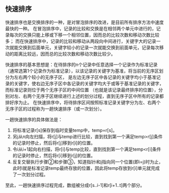 
## 快速排序

快速排序也是交换排序的一种，是对冒泡排序的改进，是目前所有排序方法中速度最快的一种。
在冒泡排序中，记录的比较和交换是在相邻两个单元中进行的，记录每次的交换只能上移或下移一个相邻位置，因而总的比较次数和移动次数比较多；
而在快速排序中，记录的比较和移动从两段向中间进行，关键字大的记录一次就能交换到后面单元，关键字较小的记录一次就能交换到前面单元，记录每次移动的距离比较远，因而总的比较次数和移动次数比较少。

快速排序的基本思想是：在待排序的n个记录中任意选择一个记录作为标准记录（通常选第1个记录作为标准记录），以该记录的关键字为基准，将当前的无序区划分为左右两个较小的无序子区，
是左边无序子区中各记录的关键字均小于基准记录的关键字，使右边无序子区中各记录的关键字均大于或等于基准记录的关键字，而标准记录则位于两个无序子区的中间位置
（也就是该记录最终排序的位置），分别对左、右两个无序子区继续进行上述的划分过程，直到无序子区中所有的记录都排好序为止。
在快速排序中，将待排序区间按照标准记录关键字分为左、右两个无序子区的过程称为一趟快速排序（或一次划分）。

一趟快速排序的具体做法是：

1. 将标准记录r[s]保存到临时变量temp中，temp=r[s]。
1. 另j从n向左扫描，将r[j]与temp进行比较，直到找到第一个满足temp>r[j]条件的记录时停止，然后将r[j]移到r[i]的位置。
1. 令i从i+1起向右扫描，将r[i]与temp比较，直到找到第一个满足temp<r[i]条件的记录时停止，然后将r[i]移到r[j]的位置。
1. 反复交替执行步骤②和步骤③，知道指针i和j指向同一个位置(即i=j)时为止，此时i就是标准记录temp最终存放的位置，因此将temp存放到r[i]单元就完成了一次划分过程。

至此，一趟快速排序过程完成，数组被分成r[s..i-1]和r[i+1..t]两个部分。